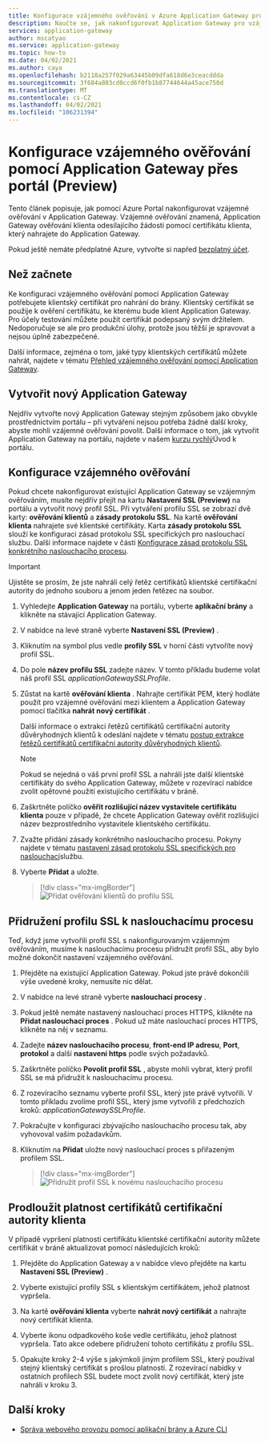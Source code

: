 ```yaml
---
title: Konfigurace vzájemného ověřování v Azure Application Gateway prostřednictvím portálu
description: Naučte se, jak nakonfigurovat Application Gateway pro vzájemné ověřování prostřednictvím portálu.
services: application-gateway
author: mscatyao
ms.service: application-gateway
ms.topic: how-to
ms.date: 04/02/2021
ms.author: caya
ms.openlocfilehash: b2118a257f029a63445b09dfa618d6e3ceacddda
ms.sourcegitcommit: 3f684a803cd0ccd6f0fb1b87744644a45ace750d
ms.translationtype: MT
ms.contentlocale: cs-CZ
ms.lasthandoff: 04/02/2021
ms.locfileid: "106231394"
---
```

# <a name="configure-mutual-authentication-with-application-gateway-through-portal-preview"></a>Konfigurace vzájemného ověřování pomocí Application Gateway přes portál (Preview)

Tento článek popisuje, jak pomocí Azure Portal nakonfigurovat vzájemné ověřování v Application Gateway. Vzájemné ověřování znamená, Application Gateway ověřování klienta odesílajícího žádosti pomocí certifikátu klienta, který nahrajete do Application Gateway. 

Pokud ještě nemáte předplatné Azure, vytvořte si napřed [bezplatný účet](https://azure.microsoft.com/free/?WT.mc_id=A261C142F).

## <a name="before-you-begin"></a>Než začnete

Ke konfiguraci vzájemného ověřování pomocí Application Gateway potřebujete klientský certifikát pro nahrání do brány. Klientský certifikát se použije k ověření certifikátu, ke kterému bude klient Application Gateway. Pro účely testování můžete použít certifikát podepsaný svým držitelem. Nedoporučuje se ale pro produkční úlohy, protože jsou těžší je spravovat a nejsou úplně zabezpečené. 

Další informace, zejména o tom, jaké typy klientských certifikátů můžete nahrát, najdete v tématu [Přehled vzájemného ověřování pomocí Application Gateway](./mutual-authentication-overview.md#certificates-supported-for-mutual-authentication).

## <a name="create-a-new-application-gateway"></a>Vytvořit nový Application Gateway

Nejdřív vytvořte nový Application Gateway stejným způsobem jako obvykle prostřednictvím portálu – při vytváření nejsou potřeba žádné další kroky, abyste mohli vzájemné ověřování povolit. Další informace o tom, jak vytvořit Application Gateway na portálu, najdete v našem [kurzu rychlý](./quick-create-portal.md)Úvod k portálu.

## <a name="configure-mutual-authentication"></a>Konfigurace vzájemného ověřování 

Pokud chcete nakonfigurovat existující Application Gateway se vzájemným ověřováním, musíte nejdřív přejít na kartu **Nastavení SSL (Preview)** na portálu a vytvořit nový profil SSL. Při vytváření profilu SSL se zobrazí dvě karty: **ověřování klientů** a **zásady protokolu SSL**. Na kartě **ověřování klienta** nahrajete své klientské certifikáty. Karta **zásady protokolu SSL** slouží ke konfiguraci zásad protokolu SSL specifických pro naslouchací službu. Další informace najdete v části [Konfigurace zásad protokolu SSL konkrétního naslouchacího procesu](./application-gateway-configure-listener-specific-ssl-policy.md).

> [!IMPORTANT]
> Ujistěte se prosím, že jste nahráli celý řetěz certifikátů klientské certifikační autority do jednoho souboru a jenom jeden řetězec na soubor.

1. Vyhledejte **Application Gateway** na portálu, vyberte **aplikační brány** a klikněte na stávající Application Gateway.

2. V nabídce na levé straně vyberte **Nastavení SSL (Preview)** .

3. Kliknutím na symbol plus vedle **profily SSL** v horní části vytvoříte nový profil SSL.

4. Do pole **název profilu SSL** zadejte název. V tomto příkladu budeme volat náš profil SSL *applicationGatewaySSLProfile*. 

5. Zůstat na kartě **ověřování klienta** . Nahrajte certifikát PEM, který hodláte použít pro vzájemné ověřování mezi klientem a Application Gateway pomocí tlačítka **nahrát nový certifikát** . 

    Další informace o extrakci řetězů certifikátů certifikační autority důvěryhodných klientů k odeslání najdete v tématu [postup extrakce řetězů certifikátů certifikační autority důvěryhodných klientů](./mutual-authentication-certificate-management.md).

   > [!NOTE]
   > Pokud se nejedná o váš první profil SSL a nahráli jste další klientské certifikáty do svého Application Gateway, můžete v rozevírací nabídce zvolit opětovné použití existujícího certifikátu v bráně. 

6. Zaškrtněte políčko **ověřit rozlišující název vystavitele certifikátu klienta** pouze v případě, že chcete Application Gateway ověřit rozlišující název bezprostředního vystavitele klientského certifikátu. 

7. Zvažte přidání zásady konkrétního naslouchacího procesu. Pokyny najdete v tématu [nastavení zásad protokolu SSL specifických pro naslouchací](./application-gateway-configure-listener-specific-ssl-policy.md)službu.

8. Vyberte **Přidat** a uložte.
    > [!div class="mx-imgBorder"]
    > ![Přidat ověřování klientů do profilu SSL](./media/mutual-authentication-portal/mutual-authentication-portal.png)

## <a name="associate-the-ssl-profile-with-a-listener"></a>Přidružení profilu SSL k naslouchacímu procesu

Teď, když jsme vytvořili profil SSL s nakonfigurovaným vzájemným ověřováním, musíme k naslouchacímu procesu přidružit profil SSL, aby bylo možné dokončit nastavení vzájemného ověřování. 

1. Přejděte na existující Application Gateway. Pokud jste právě dokončili výše uvedené kroky, nemusíte nic dělat. 

2. V nabídce na levé straně vyberte **naslouchací procesy** . 

3. Pokud ještě nemáte nastavený naslouchací proces HTTPS, klikněte na **Přidat naslouchací proces** . Pokud už máte naslouchací proces HTTPS, klikněte na něj v seznamu. 

4. Zadejte **název naslouchacího procesu**, **front-end IP adresu**, **Port**, **protokol** a další **nastavení https** podle svých požadavků.

5. Zaškrtněte políčko **Povolit profil SSL** , abyste mohli vybrat, který profil SSL se má přidružit k naslouchacímu procesu. 

6. Z rozevíracího seznamu vyberte profil SSL, který jste právě vytvořili. V tomto příkladu zvolíme profil SSL, který jsme vytvořili z předchozích kroků: *applicationGatewaySSLProfile*. 

7. Pokračujte v konfiguraci zbývajícího naslouchacího procesu tak, aby vyhovoval vašim požadavkům. 

8. Kliknutím na **Přidat** uložte nový naslouchací proces s přiřazeným profilem SSL. 

    > [!div class="mx-imgBorder"]
    > ![Přidružit profil SSL k novému naslouchacího procesu](./media/mutual-authentication-portal/mutual-authentication-listener-portal.png)

## <a name="renew-expired-client-ca-certificates"></a>Prodloužit platnost certifikátů certifikační autority klienta

V případě vypršení platnosti certifikátu klientské certifikační autority můžete certifikát v bráně aktualizovat pomocí následujících kroků: 

1. Přejděte do Application Gateway a v nabídce vlevo přejděte na kartu **Nastavení SSL (Preview)** . 
 
1. Vyberte existující profily SSL s klientským certifikátem, jehož platnost vypršela. 
 
1. Na kartě **ověřování klienta** vyberte **nahrát nový certifikát** a nahrajte nový certifikát klienta. 
 
1. Vyberte ikonu odpadkového koše vedle certifikátu, jehož platnost vypršela. Tato akce odebere přidružení tohoto certifikátu z profilu SSL. 

1. Opakujte kroky 2-4 výše s jakýmkoli jiným profilem SSL, který používal stejný klientský certifikát s prošlou platností. Z rozevírací nabídky v ostatních profilech SSL budete moct zvolit nový certifikát, který jste nahráli v kroku 3.

## <a name="next-steps"></a>Další kroky

- [Správa webového provozu pomocí aplikační brány a Azure CLI](./tutorial-manage-web-traffic-cli.md)